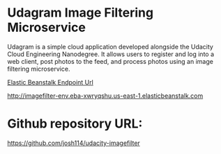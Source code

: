 # Udagram Image Filtering Microservice

Udagram is a simple cloud application developed alongside the Udacity Cloud Engineering Nanodegree. It allows users to register and log into a web client, post photos to the feed, and process photos using an image filtering microservice.

[Elastic Beanstalk Endpoint Url](http://imagefilter-env.eba-xwryqshu.us-east-1.elasticbeanstalk.com)

http://imagefilter-env.eba-xwryqshu.us-east-1.elasticbeanstalk.com

# Github repository URL: 
https://github.com/josh114/udacity-imagefilter